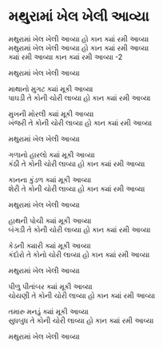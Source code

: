 # મથુરામાં ખેલ ખેલી આવ્યા

મથુરામાં ખેલ ખેલી આવ્યા હો કાન ક્યાં રમી આવ્યા  
મથુરામાં ખેલ ખેલી આવ્યા હો કાન ક્યાં રમી આવ્યા  
ક્યાં રમી આવ્યા કાન ક્યાં રમી આવ્યા -2  

મથુરામાં ખેલ ખેલી આવ્યા  

માથાનો મુગટ ક્યાં મૂકી આવ્યા  
પાઘડી તે કોની ચોરી લાવ્યા હો કાન ક્યાં રમી આવ્યા  

મુખની મોરલી ક્યાં મૂકી આવ્યા  
ખંજરી તે કોની ચોરી લાવ્યા હો કાન ક્યાં રમી આવ્યા  

મથુરામાં ખેલ ખેલી આવ્યા  

ગળાનો હારલો ક્યાં મૂકી આવ્યા  
કંઠી તે કોની ચોરી લાવ્યા હો કાન ક્યાં રમી આવ્યા  

કાનના કુંડળ ક્યાં મૂકી આવ્યા  
શેરી તે કોની ચોરી લાવ્યા હો કાન ક્યાં રમી આવ્યા  

મથુરામાં ખેલ ખેલી આવ્યા  

હાથની પોચી ક્યાં મૂકી આવ્યા  
બંગડી તે કોની ચોરી લાવ્યા હો કાન ક્યાં રમી આવ્યા  

કેડની ક્યારી ક્યાં મૂકી આવ્યા  
કંદોરો તે કોનો ચોરી લાવ્યા હો કાન ક્યાં રમી આવ્યા  

મથુરામાં ખેલ ખેલી આવ્યા  

પીળુ પીતાંબર ક્યાં મૂકી આવ્યા  
ચોયણી તે કોની ચોરી લાવ્યા હો કાન ક્યાં રમી આવ્યા  

તમારુ મનડું ક્યાં મૂકી આવ્યા  
સુધબુધ તે કોની ચોરી લાવ્યા હો કાન ક્યાં રમી આવ્યા  

મથુરામાં ખેલ ખેલી આવ્યા  
